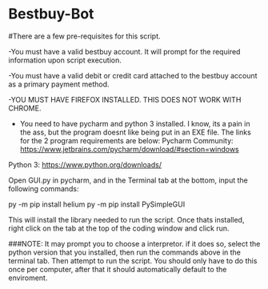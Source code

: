 # Bestbuy-Bot

#There are a few pre-requisites for this script.

-You must have a valid bestbuy account. 
It will prompt for the required information upon script execution.

-You must have a valid debit or credit card attached to the bestbuy account
as a primary payment method.

-YOU MUST HAVE FIREFOX INSTALLED. THIS DOES NOT WORK WITH CHROME.

- You need to have pycharm and python 3 installed.
I know, its a pain in the ass, but the program doesnt like being put in an EXE file.
The links for the 2 program requirements are below:
Pycharm Community: https://www.jetbrains.com/pycharm/download/#section=windows

Python 3: https://www.python.org/downloads/

Open GUI.py in pycharm, and in the Terminal tab at the bottom,
input the following commands:

py -m pip install helium
py -m pip install PySimpleGUI

This will install the library needed to run the script. Once thats installed,
right click on the tab at the top of the coding window and click run.

###NOTE:
It may prompt you to choose a interpretor.
if it does so, select the python version that you installed, then run the
commands above in the terminal tab. Then attempt to run the script. 
You should only have to do this once per computer, after that it 
should automatically default to the enviroment.
